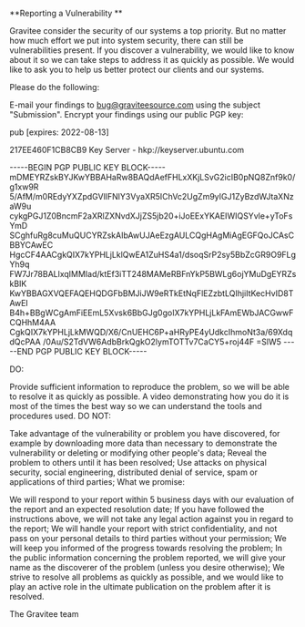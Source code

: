 **Reporting a Vulnerability
**

Gravitee consider the security of our systems a top priority. But no matter how much effort we put into system security, there can still be vulnerabilities present. If you discover a vulnerability, we would like to know about it so we can take steps to address it as quickly as possible. We would like to ask you to help us better protect our clients and our systems.

Please do the following:

E-mail your findings to bug@graviteesource.com using the subject "Submission". Encrypt your findings using our public PGP key:

pub [expires: 2022-08-13]

217EE460F1CB8CB9 Key Server - hkp://keyserver.ubuntu.com

-----BEGIN PGP PUBLIC KEY BLOCK----- mDMEYRZskBYJKwYBBAHaRw8BAQdAefFHLxXKjLSvG2icIB0pNQ8Znf9k0/g1xw9R 5/AfM/m0REdyYXZpdGVlIFNlY3VyaXR5IChVc2UgZm9yIGJ1ZyBzdWJtaXNzaW9u cykgPGJ1Z0BncmF2aXRlZXNvdXJjZS5jb20+iJoEExYKAEIWIQSYvle+yToFsYmD SCghfuRg8cuMuQUCYRZskAIbAwUJAeEzgAULCQgHAgMiAgEGFQoJCAsCBBYCAwEC HgcCF4AACgkQIX7kYPHLjLklQwEA1ZuHS4a1/dsoqSrP2sy5BbZcGR9O9FLgYh9q FW7Jr78BALlxqIMMIad/ktEf3iTT248MAMeRBFnYkP5BWLg6ojYMuDgEYRZskBIK KwYBBAGXVQEFAQEHQDGFbBMJiJW9eRTkEtNqFlEZzbtLQIhjiItKecHvID8TAwEI B4h+BBgWCgAmFiEEmL5Xvsk6BbGJg0goIX7kYPHLjLkFAmEWbJACGwwFCQHhM4AA CgkQIX7kYPHLjLkMWQD/X6/CnUEHC6P+aHRyPE4yUdkcIhmoNt3a/69XdqdQcPAA /0Au/S2TdVW6AdbBrkQgkO2lymTOTTv7CaCY5+roj44F =SlW5 -----END PGP PUBLIC KEY BLOCK-----

DO:

Provide sufficient information to reproduce the problem, so we will be able to resolve it as quickly as possible.
A video demonstrating how you do it is most of the times the best way so we can understand the tools and procedures used.
DO NOT:

Take advantage of the vulnerability or problem you have discovered, for example by downloading more data than necessary to demonstrate the vulnerability or deleting or modifying other people's data;
Reveal the problem to others until it has been resolved;
Use attacks on physical security, social engineering, distributed denial of service, spam or applications of third parties;
What we promise:

We will respond to your report within 5 business days with our evaluation of the report and an expected resolution date;
If you have followed the instructions above, we will not take any legal action against you in regard to the report;
We will handle your report with strict confidentiality, and not pass on your personal details to third parties without your permission;
We will keep you informed of the progress towards resolving the problem;
In the public information concerning the problem reported, we will give your name as the discoverer of the problem (unless you desire otherwise);
We strive to resolve all problems as quickly as possible, and we would like to play an active role in the ultimate publication on the problem after it is resolved.

The Gravitee team
